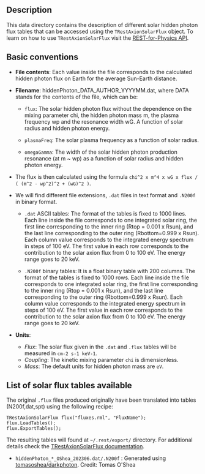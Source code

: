 
## Description

This data directory contains the description of different solar hidden photon flux tables that can be accessed using the `TRestAxionSolarFlux` object. To learn on how to use `TRestAxionSolarFlux` visit the [REST-for-Physics API](https://sultan.unizar.es/rest/).

## Basic conventions

- **File contents**: Each value inside the file corresponds to the calculated hidden photon flux on Earth for the average Sun-Earth distance.

- **Filename**: hiddenPhoton_DATA_AUTHOR_YYYYMM.dat, where DATA stands for the contents of the file, which can be:

	+ `flux`: The solar hidden photon flux without the dependence on the mixing parameter chi, the hidden photon mass m, the plasma frequency wp and the resonance width wG. A function of solar radius and hidden photon energy.

	+ `plasmaFreq`: The solar plasma frequency as a function of solar radius.

	+ `omegaGamma`: The width of the solar hidden photon production resonance (at m ~ wp) as a function of solar radius and hidden photon energy.

- The flux is then calculated using the formula `chi^2 x m^4 x wG x flux / ( (m^2 - wp^2)^2 + (wG)^2 )`.

- We will find different file extensions, `.dat` files in text format and `.N200f` in binary format.

	+ `.dat` ASCII tables: The format of the tables is fixed to 1000 lines. Each line inside the file corresponds to one integrated solar ring, the first line corresponding to the inner ring (Rtop = 0.001 x Rsun), and the last line corresponding to the outer ring (Rbottom=0.999 x Rsun). Each column value corresponds to the integrated energy spectrum in steps of 100 eV. The first value in each row corresponds to the contribution to the solar axion flux from 0 to 100 eV. The energy range goes to 20 keV.

	+ `.N200f` binary tables: It is a float binary table with 200 columns. The format of the tables is fixed to 1000 rows. Each line inside the file corresponds to one integrated solar ring, the first line corresponding to the inner ring (Rtop = 0.001 x Rsun), and the last line corresponding to the outer ring (Rbottom=0.999 x Rsun). Each column value corresponds to the integrated energy spectrum in steps of 100 eV. The first value in each row corresponds to the contribution to the solar axion flux from 0 to 100 eV. The energy range goes to 20 keV.

- **Units**:
	+ *Flux*: The solar flux given in the `.dat` and `.flux` tables will be measured in `cm-2 s-1 keV-1`.
	+ *Coupling*: The kinetic mixing parameter `chi` is dimensionless.
 	+ *Mass*: The default units for hidden photon mass are `eV`.

## List of solar flux tables available

The original `.flux` files produced originally have been translated into tables (N200f,dat,spt) using the following recipe:

```
TRestAxionSolarFlux flux("fluxes.rml", "FluxName");
flux.LoadTables();
flux.ExportTables();
```

The resulting tables will found at `~/.rest/export/` directory. For additional details check the [TRestAxionSolarFlux documentation](https://sultan.unizar.es/rest/classTRestAxionSolarFlux.html).

- `hiddenPhoton_*_OShea_202306.dat/.N200f` : Generated using [tomasoshea/darkphoton](https://github.com/tomasoshea/darkphoton). Credit: Tomas O'Shea

